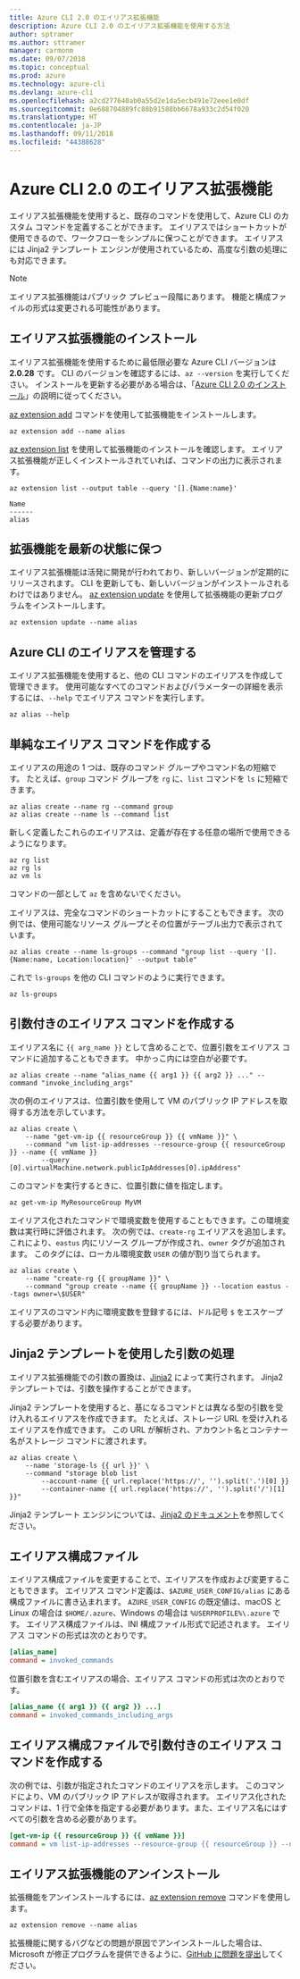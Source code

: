 ```yaml
---
title: Azure CLI 2.0 のエイリアス拡張機能
description: Azure CLI 2.0 のエイリアス拡張機能を使用する方法
author: sptramer
ms.author: sttramer
manager: carmonm
ms.date: 09/07/2018
ms.topic: conceptual
ms.prod: azure
ms.technology: azure-cli
ms.devlang: azure-cli
ms.openlocfilehash: a2cd277640ab0a55d2e1da5ecb491e72eee1e0df
ms.sourcegitcommit: 0e688704889fc88b91588bb6678a933c2d54f020
ms.translationtype: HT
ms.contentlocale: ja-JP
ms.lasthandoff: 09/11/2018
ms.locfileid: "44388628"
---
```

# <a name="the-azure-cli-20-alias-extension"></a>Azure CLI 2.0 のエイリアス拡張機能

エイリアス拡張機能を使用すると、既存のコマンドを使用して、Azure CLI のカスタム コマンドを定義することができます。 エイリアスではショートカットが使用できるので、ワークフローをシンプルに保つことができます。 エイリアスには Jinja2 テンプレート エンジンが使用されているため、高度な引数の処理にも対応できます。

> [!NOTE]
> エイリアス拡張機能はパブリック プレビュー段階にあります。 機能と構成ファイルの形式は変更される可能性があります。

## <a name="install-the-alias-extension"></a>エイリアス拡張機能のインストール

エイリアス拡張機能を使用するために最低限必要な Azure CLI バージョンは **2.0.28** です。 CLI のバージョンを確認するには、`az --version` を実行してください。 インストールを更新する必要がある場合は、「[Azure CLI 2.0 のインストール](./install-azure-cli.md)」の説明に従ってください。

[az extension add](/cli/azure/extension#az-extension-add) コマンドを使用して拡張機能をインストールします。

```azurecli-interactive
az extension add --name alias
```

[az extension list](/cli/azure/extension#az-extension-list) を使用して拡張機能のインストールを確認します。 エイリアス拡張機能が正しくインストールされていれば、コマンドの出力に表示されます。

```azurecli-interactive
az extension list --output table --query '[].{Name:name}'
```

```output
Name
------
alias
```

## <a name="keep-the-extension-up-to-date"></a>拡張機能を最新の状態に保つ

エイリアス拡張機能は活発に開発が行われており、新しいバージョンが定期的にリリースされます。 CLI を更新しても、新しいバージョンがインストールされるわけではありません。 [az extension update](/cli/azure/extension#az-extension-update) を使用して拡張機能の更新プログラムをインストールします。

```azurecli-interactive
az extension update --name alias
```

## <a name="manage-aliases-for-the-azure-cli"></a>Azure CLI のエイリアスを管理する

エイリアス拡張機能を使用すると、他の CLI コマンドのエイリアスを作成して管理できます。 使用可能なすべてのコマンドおよびパラメーターの詳細を表示するには、`--help` でエイリアス コマンドを実行します。

```azurecli-interactive
az alias --help
```

## <a name="create-simple-alias-commands"></a>単純なエイリアス コマンドを作成する

エイリアスの用途の 1 つは、既存のコマンド グループやコマンド名の短縮です。 たとえば、`group` コマンド グループを `rg` に、`list` コマンドを `ls` に短縮できます。

```azurecli-interactive
az alias create --name rg --command group
az alias create --name ls --command list
```

新しく定義したこれらのエイリアスは、定義が存在する任意の場所で使用できるようになります。

```azurecli-interactive
az rg list
az rg ls
az vm ls
```

コマンドの一部として `az` を含めないでください。

エイリアスは、完全なコマンドのショートカットにすることもできます。 次の例では、使用可能なリソース グループとその位置がテーブル出力で表示されています。

```azurecli-interactive
az alias create --name ls-groups --command "group list --query '[].{Name:name, Location:location}' --output table"
```

これで `ls-groups` を他の CLI コマンドのように実行できます。

```azurecli-interactive
az ls-groups
```

## <a name="create-an-alias-command-with-arguments"></a>引数付きのエイリアス コマンドを作成する

エイリアス名に `{{ arg_name }}` として含めることで、位置引数をエイリアス コマンドに追加することもできます。 中かっこ内には空白が必要です。

```azurecli-interactive
az alias create --name "alias_name {{ arg1 }} {{ arg2 }} ..." --command "invoke_including_args"
```

次の例のエイリアスは、位置引数を使用して VM のパブリック IP アドレスを取得する方法を示しています。

```azurecli-interactive
az alias create \
    --name "get-vm-ip {{ resourceGroup }} {{ vmName }}" \
    --command "vm list-ip-addresses --resource-group {{ resourceGroup }} --name {{ vmName }}
        --query [0].virtualMachine.network.publicIpAddresses[0].ipAddress"
```

このコマンドを実行するときに、位置引数に値を指定します。

```azurecli-interactive
az get-vm-ip MyResourceGroup MyVM
```

エイリアス化されたコマンドで環境変数を使用することもできます。この環境変数は実行時に評価されます。 次の例では、`create-rg` エイリアスを追加します。これにより、`eastus` 内にリソース グループが作成され、`owner` タグが追加されます。 このタグには、ローカル環境変数 `USER` の値が割り当てられます。

```azurecli-interactive
az alias create \
    --name "create-rg {{ groupName }}" \
    --command "group create --name {{ groupName }} --location eastus --tags owner=\$USER"
```

エイリアスのコマンド内に環境変数を登録するには、ドル記号 `$` をエスケープする必要があります。

## <a name="process-arguments-using-jinja2-templates"></a>Jinja2 テンプレートを使用した引数の処理

エイリアス拡張機能での引数の置換は、[Jinja2](http://jinja.pocoo.org/docs/2.10/) によって実行されます。 Jinja2 テンプレートでは、引数を操作することができます。

Jinja2 テンプレートを使用すると、基になるコマンドとは異なる型の引数を受け入れるエイリアスを作成できます。 たとえば、ストレージ URL を受け入れるエイリアスを作成できます。 この URL が解析され、アカウント名とコンテナー名がストレージ コマンドに渡されます。

```azurecli-interactive
az alias create \
    --name 'storage-ls {{ url }}' \
    --command "storage blob list
        --account-name {{ url.replace('https://', '').split('.')[0] }}
        --container-name {{ url.replace('https://', '').split('/')[1] }}"
```

Jinja2 テンプレート エンジンについては、[Jinja2 のドキュメント](http://jinja.pocoo.org/docs/2.10/templates/)を参照してください。

## <a name="alias-configuration-file"></a>エイリアス構成ファイル

エイリアス構成ファイルを変更することで、エイリアスを作成および変更することもできます。 エイリアス コマンド定義は、`$AZURE_USER_CONFIG/alias` にある構成ファイルに書き込まれます。 `AZURE_USER_CONFIG` の既定値は、macOS と Linux の場合は `$HOME/.azure`、Windows の場合は `%USERPROFILE%\.azure` です。 エイリアス構成ファイルは、INI 構成ファイル形式で記述されます。 エイリアス コマンドの形式は次のとおりです。

```ini
[alias_name]
command = invoked_commands
```

位置引数を含むエイリアスの場合、エイリアス コマンドの形式は次のとおりです。

```ini
[alias_name {{ arg1 }} {{ arg2 }} ...]
command = invoked_commands_including_args
```

## <a name="create-an-alias-command-with-arguments-via-the-alias-configuration-file"></a>エイリアス構成ファイルで引数付きのエイリアス コマンドを作成する

次の例では、引数が指定されたコマンドのエイリアスを示します。 このコマンドにより、VM のパブリック IP アドレスが取得されます。 エイリアス化されたコマンドは、1 行で全体を指定する必要があります。また、エイリアス名にはすべての引数を含める必要があります。

```ini
[get-vm-ip {{ resourceGroup }} {{ vmName }}]
command = vm list-ip-addresses --resource-group {{ resourceGroup }} --name {{ vmName }} --query [0].virtualMachine.network.publicIpAddresses[0].ipAddress
```

## <a name="uninstall-the-alias-extension"></a>エイリアス拡張機能のアンインストール

拡張機能をアンインストールするには、[az extension remove](/cli/azure/extension#az-extension-remove) コマンドを使用します。

```azurecli-interactive
az extension remove --name alias
```

拡張機能に関するバグなどの問題が原因でアンインストールした場合は、Microsoft が修正プログラムを提供できるように、[GitHub に問題を提出](https://github.com/Azure/azure-cli-extensions/issues)してください。
